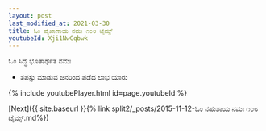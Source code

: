 ```yaml
---
layout: post
last_modified_at: 2021-03-30
title: ಓಂ ವೈಖಾಣಾಯ ನಮಃ ೧೦೮ ಟೈಮ್ಸ್
youtubeId: Xji1NwCqbwk
---
```

 
 
 ಓಂ ಸಿದ್ಧ ಭೂತಾರ್ಥತ ನಮಃ  
 
 -  ತಪಸ್ಸು ಮಾಡುವ ಜನರಿಂದ ಪಡೆದ ಲಾಭ ಯಾರು 
 
  
 
  
 
 
 
 
 
 


{% include youtubePlayer.html id=page.youtubeId %}
 
[Next]({{ site.baseurl }}{% link  split2/_posts/2015-11-12-ಓಂ ನಹುಶಾಯ ನಮಃ ೧೦೮ ಟೈಮ್ಸ್.md%})
 
